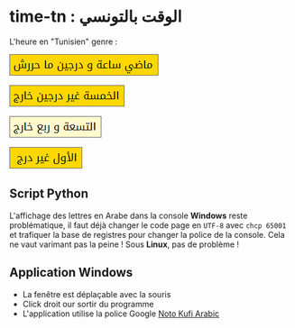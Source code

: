 # time-tn : الوقت بالتونسي
L'heure en "Tunisien" genre :

![0105](./binaries/0105.png "ماضي ساعة و درج ما حررش")

![0450](./binaries/0450.png "الخمسة غير درجين خارج")

![0915](./binaries/0915.png "التسعة و ربع خارج")

![1155](./binaries/1155.png "الأول غير درج")

## Script Python
L'affichage des lettres en Arabe dans la console **Windows** reste problématique, il faut déjà changer le code page en ``UTF-8`` avec ``chcp 65001`` et trafiquer la base de registres pour changer la police de la console. Cela ne vaut varimant pas la peine ! Sous **Linux**, pas de problème !

## Application Windows
- La fenêtre est déplaçable avec la souris
- Click droit our sortir du programme
- L'application utilise la police Google [Noto Kufi Arabic](https://noto-website-2.storage.googleapis.com/pkgs/NotoKufiArabic-hinted.zip)
